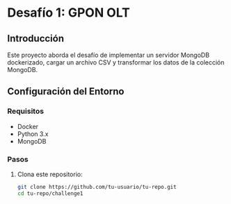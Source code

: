 # Desafío 1: GPON OLT

## Introducción

Este proyecto aborda el desafío de implementar un servidor MongoDB dockerizado, cargar un archivo CSV y transformar los datos de la colección MongoDB.

## Configuración del Entorno

### Requisitos

- Docker
- Python 3.x
- MongoDB

### Pasos

1. Clona este repositorio:
   ```bash
   git clone https://github.com/tu-usuario/tu-repo.git
   cd tu-repo/challenge1